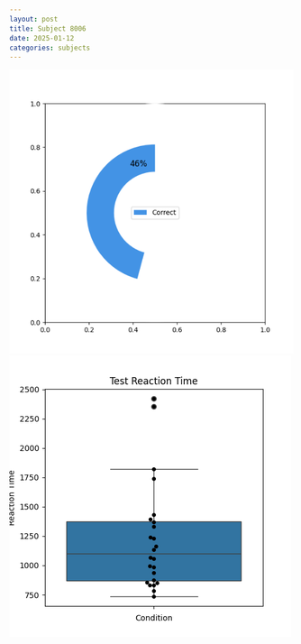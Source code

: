 ```yaml
---
layout: post
title: Subject 8006
date: 2025-01-12
categories: subjects
---
```


![](data/8006/run-18/8006_FN_acc_test.png)
![](data/8006/run-18/8006_FN_rt.png)
